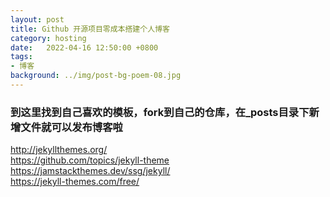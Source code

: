 ```yaml
---
layout: post
title: Github 开源项目零成本搭建个人博客
category: hosting
date:   2022-04-16 12:50:00 +0800
tags:
- 博客
background: ../img/post-bg-poem-08.jpg
---
```



### 到这里找到自己喜欢的模板，fork到自己的仓库，在_posts目录下新增文件就可以发布博客啦<br>
http://jekyllthemes.org/<br>
https://github.com/topics/jekyll-theme<br>
https://jamstackthemes.dev/ssg/jekyll/<br>
https://jekyll-themes.com/free/<br>
